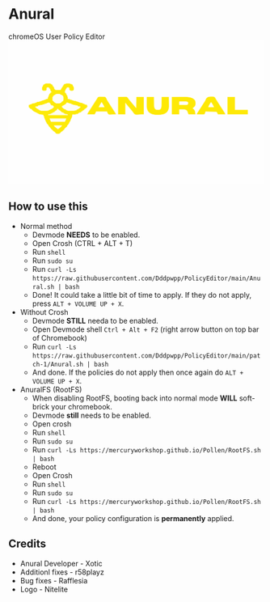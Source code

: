 # Anural
chromeOS User Policy Editor
![Anural](/ANURAL1221.svg)

## How to use this
- Normal method
  - Devmode **NEEDS** to be enabled.
  - Open Crosh (CTRL + ALT + T)
  - Run `shell`
  - Run `sudo su`
  - Run `curl -Ls https://raw.githubusercontent.com/Dddpwpp/PolicyEditor/main/Anural.sh | bash`
  - Done! It could take a little bit of time to apply. If they do not apply, press `ALT + VOLUME UP + X`.
- Without Crosh
  - Devmode **STILL** needa to be enabled.
  - Open Devmode shell `Ctrl + Alt + F2` (right arrow button on top bar of Chromebook)
  - Run `curl -Ls https://raw.githubusercontent.com/Dddpwpp/PolicyEditor/main/patch-1/Anural.sh | bash`
  - And done. If the policies do not apply then once again do `ALT + VOLUME UP + X`.
- AnuralFS (RootFS)
  - When disabling RootFS, booting back into normal mode **WILL** soft-brick your chromebook.
  - Devmode **still** needs to be enabled.
  - Open crosh
  - Run `shell`
  - Run `sudo su`
  - Run `curl -Ls https://mercuryworkshop.github.io/Pollen/RootFS.sh | bash`
  - Reboot
  - Open Crosh
  - Run `shell`
  - Run `sudo su`
  - Run `curl -Ls https://mercuryworkshop.github.io/Pollen/RootFS.sh | bash`
  - And done, your policy configuration is **permanently** applied.

 ## Credits
 - Anural Developer - Xotic
 - Additionl fixes - r58playz
 - Bug fixes - Rafflesia
 - Logo - Nitelite
